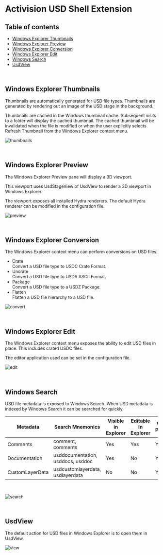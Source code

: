 Activision USD Shell Extension
==============================

Table of contents
-----------------

  - [Windows Explorer Thumbnails](#features-thumbnails)
  - [Windows Explorer Preview](#features-preview)
  - [Windows Explorer Conversion](#features-conversion)
  - [Windows Explorer Edit](#features-edit)
  - [Windows Search](#features-search)
  - [UsdView](#features-usdview)

<BR>  

Windows Explorer Thumbnails <a name="features-thumbnails"></a>
---------------------------

Thumbnails are automatically generated for USD file types. Thumbnails are generated by rendering out an image of the USD stage in the background.

Thumbnails are cached in the Windows thumbnail cache. Subsequent visits to a folder will display the cached thumbnail. The cached thumbnail will be invalidated when the file is modified or when the user explicitly selects Refresh Thumbnail from the Windows Explorer context menu.

![thumbnails][thumbnails]

<BR>  

Windows Explorer Preview <a name="features-preview"></a>
------------------------

The Windows Explorer Preview pane will display a 3D viewport. 

This viewport uses UsdStageView of UsdView to render a 3D viewport in Windows Explorer.

The viewport exposes all installed Hydra renderers. The default Hydra renderer can be modified in the configuration file.

![preview][preview]

<BR>  

Windows Explorer Conversion <a name="features-conversion"></a>
---------------------------

The Windows Explorer context menu can perform conversions on USD files.

* Crate  
  Convert a USD file type to USDC Crate Format.
* Uncrate  
  Convert a USD file type to USDA ASCII Format.
* Package  
  Convert a USD file type to a USDZ Package.
* Flatten  
  Flatten a USD file hierarchy to a USD file.  

![convert][convert]

<BR>  

Windows Explorer Edit <a name="features-edit"></a>
---------------------

The Windows Explorer context menu exposes the ability to edit USD files in place. This includes crated USDC files.

The editor application used can be set in the configuration file.

![edit][edit]

<BR>  

Windows Search <a name="features-search"></a>
--------------

USD file metadata is exposed to Windows Search. When USD metadata is indexed by Windows Search it can be searched for quickly.

| Metadata        | Search Mnemonics                  | Visible in Explorer | Editable in Explorer | Visible in Properties |
| --------------- |-----------------------------------|---------------------|----------------------|-----------------------|
| Comments        | comment, comments                 |                 Yes |                  Yes |                   Yes |
| Documentation   | usddocumentation, usddocs, usddoc |                 Yes |                   No |                   Yes |
| CustomLayerData | usdcustomlayerdata, usdlayerdata  |                  No |                   No |                   Yes |  

<BR>  

![search][search]

<BR>  

UsdView <a name="features-usdview"></a>
-------
The default action for USD files in Windows Explorer is to open them in UsdView.

![view][view]


[thumbnails]:thumbnails.png "Windows Explorer Thumbnails"
[preview]:preview.png "Windows Explorer Preview"
[convert]:usdcat.png "Windows Explorer Format Conversion"
[edit]:edit.png "Windows Explorer Edit"
[search]:search.png "Windows Search"
[view]:usdview.png "UsdView"